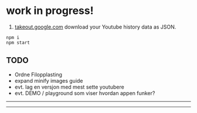 # work in progress!

1. [takeout.google.com](https://takeout.google.com/) download your Youtube history data as JSON.
<!-- 2. Visit paalss.github.io/youtube-wrapped, upload JSON -->


```
npm i
npm start
```

## TODO
- Ordne Filopplasting
- expand minify images guide
- evt. lag en versjon med mest sette youtubere
- evt. DEMO / playground som viser hvordan appen funker?

* * * * * * * *
---------------

